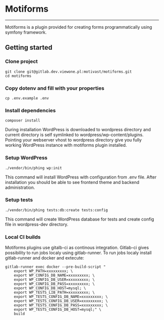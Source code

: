 # Motiforms
--------------
Motiforms is a plugin provided for creating forms programmatically using symfony framework.

## Getting started

### Clone project
```
git clone git@gitlab.dev.viewone.pl:motivast/motiforms.git
cd motiforms
```

### Copy dotenv and fill with your properties
```
cp .env.example .env
```

### Install dependencies
```
composer install
```
During installation WordPress is downloaded to wordpress directory and current directory is self symlinked to wordpress/wp-content/plugins. Pointing your webserver vhost to wordpress directory give you fully working WordPress instance with motiforms plugin installed.

### Setup WordPress
```
./vendor/bin/phing wp:init
```

This command will install WordPress with configuration from .env file. After installation you should be able to see frontend theme and backend administration.

### Setup tests
```
./vendor/bin/phing tests:db:create tests:config
```

This command will create WordPress database for tests and create config file in wordpress-dev directory.


### Local CI builds
Motiforms plugins use gitalb-ci as continous integration. Gitlab-ci gives possibility to run jobs localy using gitlab-runner. To run jobs localy install gitlab-runner and docker and extecute:
```
gitlab-runner exec docker --pre-build-script "
	export WP_PATH=xxxxxxxxx; \
	export WP_CONFIG_DB_NAME=xxxxxxxxx; \
	export WP_CONFIG_DB_USER=xxxxxxxxx; \
	export WP_CONFIG_DB_PASS=xxxxxxxxx; \
	export WP_CONFIG_DB_HOST=mysql; \
	export WP_TESTS_LIB_PATH=xxxxxxxxx; \
	export WP_TESTS_CONFIG_DB_NAME=xxxxxxxxx; \
	export WP_TESTS_CONFIG_DB_USER=xxxxxxxxx; \
	export WP_TESTS_CONFIG_DB_PASS=xxxxxxxxx; \
	export WP_TESTS_CONFIG_DB_HOST=mysql;" \
	build
```
